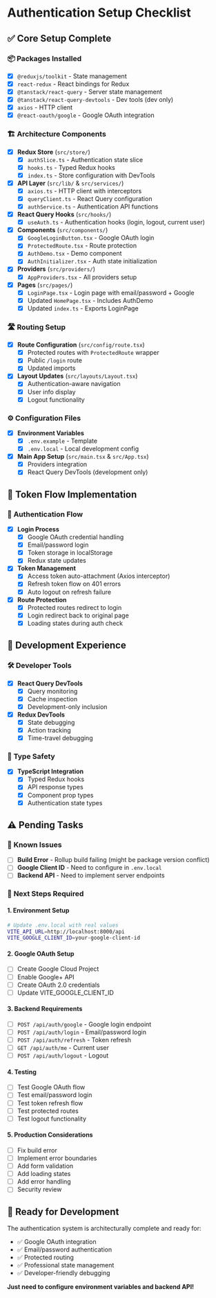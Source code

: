 # Authentication Setup Checklist

## ✅ Core Setup Complete

### 📦 **Packages Installed**

- [x] `@reduxjs/toolkit` - State management
- [x] `react-redux` - React bindings for Redux
- [x] `@tanstack/react-query` - Server state management
- [x] `@tanstack/react-query-devtools` - Dev tools (dev only)
- [x] `axios` - HTTP client
- [x] `@react-oauth/google` - Google OAuth integration

### 🏗️ **Architecture Components**

- [x] **Redux Store** (`src/store/`)
  - [x] `authSlice.ts` - Authentication state slice
  - [x] `hooks.ts` - Typed Redux hooks
  - [x] `index.ts` - Store configuration with DevTools

- [x] **API Layer** (`src/lib/` & `src/services/`)
  - [x] `axios.ts` - HTTP client with interceptors
  - [x] `queryClient.ts` - React Query configuration
  - [x] `authService.ts` - Authentication API functions

- [x] **React Query Hooks** (`src/hooks/`)
  - [x] `useAuth.ts` - Authentication hooks (login, logout, current user)

- [x] **Components** (`src/components/`)
  - [x] `GoogleLoginButton.tsx` - Google OAuth login
  - [x] `ProtectedRoute.tsx` - Route protection
  - [x] `AuthDemo.tsx` - Demo component
  - [x] `AuthInitializer.tsx` - Auth state initialization

- [x] **Providers** (`src/providers/`)
  - [x] `AppProviders.tsx` - All providers setup

- [x] **Pages** (`src/pages/`)
  - [x] `LoginPage.tsx` - Login page with email/password + Google
  - [x] Updated `HomePage.tsx` - Includes AuthDemo
  - [x] Updated `index.ts` - Exports LoginPage

### 🛣️ **Routing Setup**

- [x] **Route Configuration** (`src/config/route.tsx`)
  - [x] Protected routes with `ProtectedRoute` wrapper
  - [x] Public `/login` route
  - [x] Updated imports

- [x] **Layout Updates** (`src/layouts/Layout.tsx`)
  - [x] Authentication-aware navigation
  - [x] User info display
  - [x] Logout functionality

### ⚙️ **Configuration Files**

- [x] **Environment Variables**
  - [x] `.env.example` - Template
  - [x] `.env.local` - Local development config

- [x] **Main App Setup** (`src/main.tsx` & `src/App.tsx`)
  - [x] Providers integration
  - [x] React Query DevTools (development only)

## 🔄 **Token Flow Implementation**

### 🔐 **Authentication Flow**

- [x] **Login Process**
  - [x] Google OAuth credential handling
  - [x] Email/password login
  - [x] Token storage in localStorage
  - [x] Redux state updates

- [x] **Token Management**
  - [x] Access token auto-attachment (Axios interceptor)
  - [x] Refresh token flow on 401 errors
  - [x] Auto logout on refresh failure

- [x] **Route Protection**
  - [x] Protected routes redirect to login
  - [x] Login redirect back to original page
  - [x] Loading states during auth check

## 🧪 **Development Experience**

### 🛠️ **Developer Tools**

- [x] **React Query DevTools**
  - [x] Query monitoring
  - [x] Cache inspection
  - [x] Development-only inclusion

- [x] **Redux DevTools**
  - [x] State debugging
  - [x] Action tracking
  - [x] Time-travel debugging

### 📝 **Type Safety**

- [x] **TypeScript Integration**
  - [x] Typed Redux hooks
  - [x] API response types
  - [x] Component prop types
  - [x] Authentication state types

## ⚠️ **Pending Tasks**

### 🚨 **Known Issues**

- [ ] **Build Error** - Rollup build failing (might be package version conflict)
- [ ] **Google Client ID** - Need to configure in `.env.local`
- [ ] **Backend API** - Need to implement server endpoints

### 🎯 **Next Steps Required**

#### 1. **Environment Setup**

```bash
# Update .env.local with real values
VITE_API_URL=http://localhost:8000/api
VITE_GOOGLE_CLIENT_ID=your-google-client-id
```

#### 2. **Google OAuth Setup**

- [ ] Create Google Cloud Project
- [ ] Enable Google+ API
- [ ] Create OAuth 2.0 credentials
- [ ] Update VITE_GOOGLE_CLIENT_ID

#### 3. **Backend Requirements**

- [ ] `POST /api/auth/google` - Google login endpoint
- [ ] `POST /api/auth/login` - Email/password login
- [ ] `POST /api/auth/refresh` - Token refresh
- [ ] `GET /api/auth/me` - Current user
- [ ] `POST /api/auth/logout` - Logout

#### 4. **Testing**

- [ ] Test Google OAuth flow
- [ ] Test email/password login
- [ ] Test token refresh flow
- [ ] Test protected routes
- [ ] Test logout functionality

#### 5. **Production Considerations**

- [ ] Fix build error
- [ ] Implement error boundaries
- [ ] Add form validation
- [ ] Add loading states
- [ ] Add error handling
- [ ] Security review

## 🎉 **Ready for Development**

The authentication system is architecturally complete and ready for:

- ✅ Google OAuth integration
- ✅ Email/password authentication
- ✅ Protected routing
- ✅ Professional state management
- ✅ Developer-friendly debugging

**Just need to configure environment variables and backend API!**
